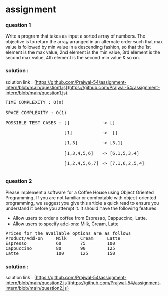 # assignment
### question 1 
Write a program that takes as input a sorted array of numbers. The objective is to return the array arranged in an alternate order such that max value is followed by min value in a descending fashion, so that the 1st element is the max value, 2nd element is the min value, 3rd element is the second max value, 4th element is the second min value & so on.

### solution :

solution link : [https://github.com/Prajwal-54/assignment-intern/blob/main/question1.js](https://github.com/Prajwal-54/assignment-intern/blob/main/question1.js)<br/>
<pre>
TIME COMPLEXITY : O(n)<br/>
SPACE COMPLEXITY : O(1)<br/>
POSSIBLE TEST CASES : []            -> []<br/>
                      [1]           ->  []<br/>
                      [1,3]         -> [3,1]<br/>
                      [1,3,4,5,6]   -> [6,1,5,3,4]<br/>
                      [1,2,4,5,6,7] -> [7,1,6,2,5,4]<br/>
</pre>
### question 2
Please implement a software for a Coffee House using Object Oriented Programming. If you are not familiar or comfortable with object-oriented programming, we suggest you give this article a quick read to ensure you understand it before you attempt it.
It should have the following features:
- Allow users to order a coffee from Espresso, Cappuccino, Latte.
- Allow users to specify add-ons: Milk, Cream, Latte<br/>
<pre>
Prices for the available options are as follows
Product/Add-on     Milk     Cream     Latte
Espresso           60       75        100
Cappuccino         80       90        125
Latte              100      125       150
</pre>
### solution :

solution link : [https://github.com/Prajwal-54/assignment-intern/blob/main/question2.js](https://github.com/Prajwal-54/assignment-intern/blob/main/question2.js)



